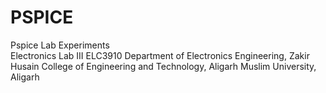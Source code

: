 # PSPICE
Pspice Lab Experiments \
Electronics Lab III ELC3910 
Department of Electronics Engineering, 
Zakir Husain College of Engineering and Technology,
Aligarh Muslim University,
Aligarh
